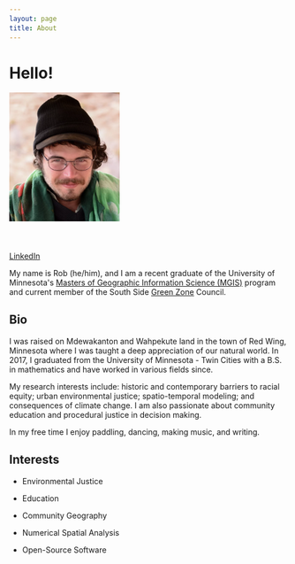 ```yaml
---
layout: page
title: About
---
```


# Hello!


<div class="grid">
    <div class="col-1-2">
       <div class="content">
           <img src="../figs/ForGitHub.png" alt="ForGitHub.png" class="responsive" width = 200/>
       </div>
    </div>
    <div class="col-1-2">
       <div class="content">
        <br> <br>  <br>
             <a href="https://www.linkedin.com/in/rob-h-500837a0/" class = "Button" target="_blank">LinkedIn</a> 
<!--             <br> <br>
             <a href="../resume.pdf" class="Button">Resume - Coming Soon</a>-->
       </div>
    </div>
</div>

My name is Rob (he/him), and I am a recent graduate of the University of Minnesota's [Masters of Geographic Information Science (MGIS)](https://cla.umn.edu/mgis/about/program-thats-map) program and current member of the South Side [Green Zone](https://www2.minneapolismn.gov/government/departments/health/sustainability-homes-environment/sustainability/green-zones/) Council.

## Bio

I was raised on Mdewakanton and Wahpekute land in the town of Red Wing, Minnesota where I was taught a deep appreciation of our natural world. In 2017, I graduated from the University of Minnesota - Twin Cities with a B.S. in mathematics and have worked in various fields since.

My research interests include: historic and contemporary barriers to racial equity; urban environmental justice; spatio-temporal modeling; and consequences of climate change. I am also passionate about community education and procedural justice in decision making.

In my free time I enjoy paddling, dancing, making music, and writing.

## Interests

* Environmental Justice

* Education

* Community Geography

* Numerical Spatial Analysis

* Open-Source Software
